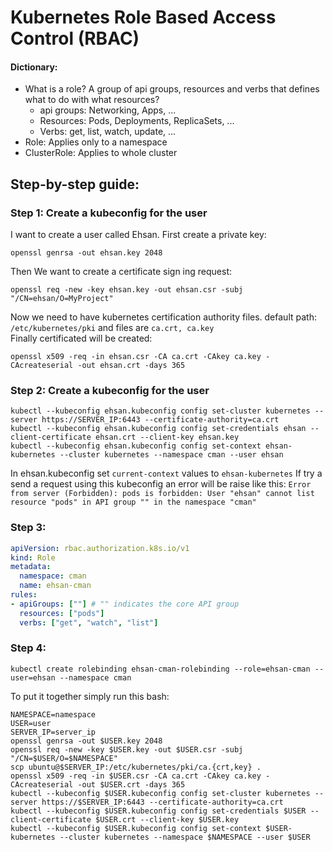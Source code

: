 <!-- Space: RD -->
<!-- Title: Kubernetes Role Based Access Control (RBAC) -->
# Kubernetes Role Based Access Control (RBAC)
#### Dictionary:
- What is a role?  A group of api groups, resources and verbs that defines what to do with what resources?
  - api groups: Networking, Apps, ...
  - Resources: Pods, Deployments, ReplicaSets, ...
  - Verbs: get, list, watch, update, ...
- Role: Applies only to a namespace
- ClusterRole: Applies to whole cluster


## Step-by-step guide:
### Step 1: Create a kubeconfig for the user

I want to create a user called Ehsan. First create a private key:
```
openssl genrsa -out ehsan.key 2048
```
Then We want to create a certificate sign ing request:
```
openssl req -new -key ehsan.key -out ehsan.csr -subj "/CN=ehsan/O=MyProject"
```
Now we need to have kubernetes certification authority files. default path: `/etc/kubernetes/pki` and files are `ca.crt, ca.key`  
Finally certificated will be created:
```
openssl x509 -req -in ehsan.csr -CA ca.crt -CAkey ca.key -CAcreateserial -out ehsan.crt -days 365
```
### Step 2: Create a kubeconfig for the user
```
kubectl --kubeconfig ehsan.kubeconfig config set-cluster kubernetes --server https://SERVER_IP:6443 --certificate-authority=ca.crt
kubectl --kubeconfig ehsan.kubeconfig config set-credentials ehsan --client-certificate ehsan.crt --client-key ehsan.key
kubectl --kubeconfig ehsan.kubeconfig config set-context ehsan-kubernetes --cluster kubernetes --namespace cman --user ehsan
```
In ehsan.kubeconfig set `current-context` values to `ehsan-kubernetes`
If try a send a request using this kubeconfig an error will be raise like this:
`Error from server (Forbidden): pods is forbidden: User "ehsan" cannot list resource "pods" in API group "" in the namespace "cman"`
### Step 3: 
```yaml
apiVersion: rbac.authorization.k8s.io/v1
kind: Role
metadata:
  namespace: cman
  name: ehsan-cman
rules:
- apiGroups: [""] # "" indicates the core API group
  resources: ["pods"]
  verbs: ["get", "watch", "list"]
```
### Step 4:
```
kubectl create rolebinding ehsan-cman-rolebinding --role=ehsan-cman --user=ehsan --namespace cman 
```

To put it together simply run this bash:
```shell
NAMESPACE=namespace
USER=user
SERVER_IP=server_ip
openssl genrsa -out $USER.key 2048
openssl req -new -key $USER.key -out $USER.csr -subj "/CN=$USER/O=$NAMESPACE"
scp ubuntu@$SERVER_IP:/etc/kubernetes/pki/ca.{crt,key} .
openssl x509 -req -in $USER.csr -CA ca.crt -CAkey ca.key -CAcreateserial -out $USER.crt -days 365
kubectl --kubeconfig $USER.kubeconfig config set-cluster kubernetes --server https://$SERVER_IP:6443 --certificate-authority=ca.crt
kubectl --kubeconfig $USER.kubeconfig config set-credentials $USER --client-certificate $USER.crt --client-key $USER.key
kubectl --kubeconfig $USER.kubeconfig config set-context $USER-kubernetes --cluster kubernetes --namespace $NAMESPACE --user $USER
```
